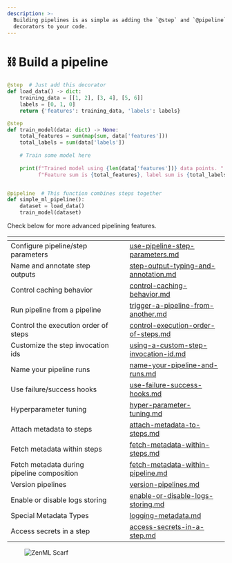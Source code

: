 ```yaml
---
description: >-
  Building pipelines is as simple as adding the `@step` and `@pipeline`
  decorators to your code.
---
```


# ⛓️ Build a pipeline

```python
@step  # Just add this decorator
def load_data() -> dict:
    training_data = [[1, 2], [3, 4], [5, 6]]
    labels = [0, 1, 0]
    return {'features': training_data, 'labels': labels}

@step
def train_model(data: dict) -> None:
    total_features = sum(map(sum, data['features']))
    total_labels = sum(data['labels'])
    
    # Train some model here
    
    print(f"Trained model using {len(data['features'])} data points. "
          f"Feature sum is {total_features}, label sum is {total_labels}")


@pipeline  # This function combines steps together 
def simple_ml_pipeline():
    dataset = load_data()
    train_model(dataset)
```

Check below for more advanced pipelining features.

<table data-view="cards"><thead><tr><th></th><th></th><th></th><th data-hidden data-card-target data-type="content-ref"></th></tr></thead><tbody><tr><td>Configure pipeline/step parameters</td><td></td><td></td><td><a href="use-pipeline-step-parameters.md">use-pipeline-step-parameters.md</a></td></tr><tr><td>Name and annotate step outputs</td><td></td><td></td><td><a href="step-output-typing-and-annotation.md">step-output-typing-and-annotation.md</a></td></tr><tr><td>Control caching behavior</td><td></td><td></td><td><a href="control-caching-behavior.md">control-caching-behavior.md</a></td></tr><tr><td>Run pipeline from a pipeline</td><td></td><td></td><td><a href="trigger-a-pipeline-from-another.md">trigger-a-pipeline-from-another.md</a></td></tr><tr><td>Control the execution order of steps</td><td></td><td></td><td><a href="control-execution-order-of-steps.md">control-execution-order-of-steps.md</a></td></tr><tr><td>Customize the step invocation ids</td><td></td><td></td><td><a href="using-a-custom-step-invocation-id.md">using-a-custom-step-invocation-id.md</a></td></tr><tr><td>Name your pipeline runs</td><td></td><td></td><td><a href="name-your-pipeline-and-runs.md">name-your-pipeline-and-runs.md</a></td></tr><tr><td>Use failure/success hooks</td><td></td><td></td><td><a href="use-failure-success-hooks.md">use-failure-success-hooks.md</a></td></tr><tr><td>Hyperparameter tuning</td><td></td><td></td><td><a href="hyper-parameter-tuning.md">hyper-parameter-tuning.md</a></td></tr><tr><td>Attach metadata to steps</td><td></td><td></td><td><a href="../track-metrics-metadata/attach-metadata-to-steps.md">attach-metadata-to-steps.md</a></td></tr><tr><td>Fetch metadata within steps</td><td></td><td></td><td><a href="../track-metrics-metadata/fetch-metadata-within-steps.md">fetch-metadata-within-steps.md</a></td></tr><tr><td>Fetch metadata during pipeline composition</td><td></td><td></td><td><a href="../track-metrics-metadata/fetch-metadata-within-pipeline.md">fetch-metadata-within-pipeline.md</a></td></tr><tr><td>Version pipelines</td><td></td><td></td><td><a href="version-pipelines.md">version-pipelines.md</a></td></tr><tr><td>Enable or disable logs storing</td><td></td><td></td><td><a href="../control-logging/enable-or-disable-logs-storing.md">enable-or-disable-logs-storing.md</a></td></tr><tr><td>Special Metadata Types</td><td></td><td></td><td><a href="../track-metrics-metadata/logging-metadata.md">logging-metadata.md</a></td></tr><tr><td>Access secrets in a step</td><td></td><td></td><td><a href="../manage-secrets/access-secrets-in-a-step.md">access-secrets-in-a-step.md</a></td></tr></tbody></table>
<!-- For scarf -->
<figure><img alt="ZenML Scarf" referrerpolicy="no-referrer-when-downgrade" src="https://static.scarf.sh/a.png?x-pxid=f0b4f458-0a54-4fcd-aa95-d5ee424815bc" /></figure>



